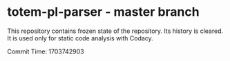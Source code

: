 # totem-pl-parser - master branch

This repository contains frozen state of the repository.
Its history is cleared. It is used only for static code
analysis with Codacy.

Commit Time: 1703742903
